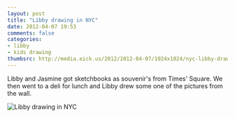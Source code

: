 ```yaml
---
layout: post
title: "Libby drawing in NYC"
date: 2012-04-07 19:53
comments: false
categories: 
- libby
- kids drawing
thumbsrc: http://media.eick.us/2012/2012-04-07/1024x1024/nyc-libby-drawing.jpg
---
```

Libby and Jasmine got sketchbooks as souvenir's from Times' Square.  We then went to a deli for lunch and Libby drew some one of the pictures from the wall.
 



![Libby drawing in NYC](http://media.eick.us/media/photographs/2012/2012-04-07/nyc-libby-drawing.jpg)

